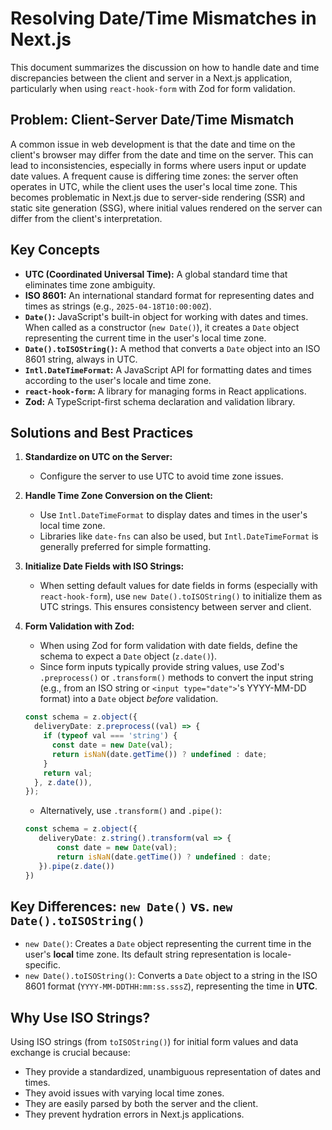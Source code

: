 # Resolving Date/Time Mismatches in Next.js

This document summarizes the discussion on how to handle date and time discrepancies between the client and server in a Next.js application, particularly when using `react-hook-form` with Zod for form validation.

## Problem: Client-Server Date/Time Mismatch

A common issue in web development is that the date and time on the client's browser may differ from the date and time on the server. This can lead to inconsistencies, especially in forms where users input or update date values.  A frequent cause is differing time zones: the server often operates in UTC, while the client uses the user's local time zone.  This becomes problematic in Next.js due to server-side rendering (SSR) and static site generation (SSG), where initial values rendered on the server can differ from the client's interpretation.

## Key Concepts

* **UTC (Coordinated Universal Time):** A global standard time that eliminates time zone ambiguity.
* **ISO 8601:** An international standard format for representing dates and times as strings (e.g., `2025-04-18T10:00:00Z`).
* **`Date()`:** JavaScript's built-in object for working with dates and times.  When called as a constructor (`new Date()`), it creates a `Date` object representing the current time in the user's local time zone.
* **`Date().toISOString()`:** A method that converts a `Date` object into an ISO 8601 string, always in UTC.
* **`Intl.DateTimeFormat`:** A JavaScript API for formatting dates and times according to the user's locale and time zone.
* **`react-hook-form`:** A library for managing forms in React applications.
* **Zod:** A TypeScript-first schema declaration and validation library.

## Solutions and Best Practices

1.  **Standardize on UTC on the Server:**
    * Configure the server to use UTC to avoid time zone issues.

2.  **Handle Time Zone Conversion on the Client:**
    * Use `Intl.DateTimeFormat` to display dates and times in the user's local time zone.
    * Libraries like `date-fns` can also be used, but `Intl.DateTimeFormat` is generally preferred for simple formatting.

3.  **Initialize Date Fields with ISO Strings:**
    * When setting default values for date fields in forms (especially with `react-hook-form`), use `new Date().toISOString()` to initialize them as UTC strings.  This ensures consistency between server and client.

4.  **Form Validation with Zod:**
    * When using Zod for form validation with date fields, define the schema to expect a `Date` object (`z.date()`).
    * Since form inputs typically provide string values, use Zod's `.preprocess()` or `.transform()` methods to convert the input string (e.g., from an ISO string or `<input type="date">`'s YYYY-MM-DD format) into a `Date` object *before* validation.

    ```typescript
    const schema = z.object({
      deliveryDate: z.preprocess((val) => {
        if (typeof val === 'string') {
          const date = new Date(val);
          return isNaN(date.getTime()) ? undefined : date;
        }
        return val;
      }, z.date()),
    });
    ```

    * Alternatively, use `.transform()` and `.pipe()`:

    ```typescript
    const schema = z.object({
       deliveryDate: z.string().transform(val => {
           const date = new Date(val);
           return isNaN(date.getTime()) ? undefined : date;
       }).pipe(z.date())
    })
    ```

## Key Differences: `new Date()` vs. `new Date().toISOString()`

* `new Date()`: Creates a `Date` object representing the current time in the user's **local** time zone. Its default string representation is locale-specific.
* `new Date().toISOString()`: Converts a `Date` object to a string in the ISO 8601 format (`YYYY-MM-DDTHH:mm:ss.sssZ`), representing the time in **UTC**.

## Why Use ISO Strings?

Using ISO strings (from `toISOString()`) for initial form values and data exchange is crucial because:

* They provide a standardized, unambiguous representation of dates and times.
* They avoid issues with varying local time zones.
* They are easily parsed by both the server and the client.
* They prevent hydration errors in Next.js applications.
